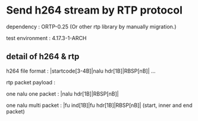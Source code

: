 
Send h264 stream by RTP protocol
================================

dependency : ORTP-0.25 (Or other rtp library by manually migration.)

test environment : 4.17.3-1-ARCH

## detail of h264 & rtp

h264 file format : |startcode[3-4B]|nalu hdr[1B]|RBSP[nB]| ...

rtp packet payload : 

one nalu one packet : |nalu hdr[1B]|RBSP[nB]|

one nalu multi packet : |fu ind[1B]|fu hdr[1B]|RBSP[nB]| (start, inner and end packet)

